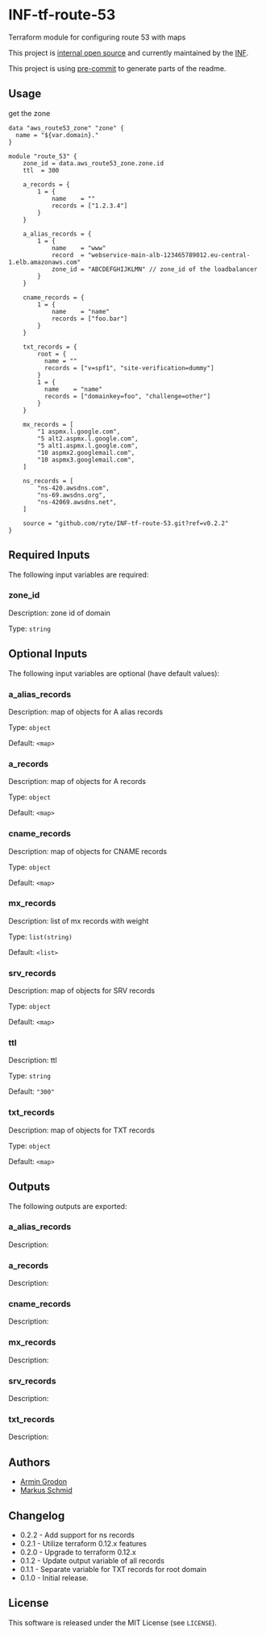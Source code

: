 # INF-tf-route-53

Terraform module for configuring route 53 with maps


This project is [internal open source](https://en.wikipedia.org/wiki/Inner_source)
and currently maintained by the [INF](https://github.com/orgs/ryte/teams/inf).

This project is using [pre-commit](https://pre-commit.com/) to generate parts
of the readme.

## Usage

get the zone
```hcl
data "aws_route53_zone" "zone" {
  name = "${var.domain}."
}
```


```hcl
module "route_53" {
    zone_id = data.aws_route53_zone.zone.id
    ttl  = 300

    a_records = {
        1 = {
            name    = ""
            records = ["1.2.3.4"]
        }
    }

    a_alias_records = {
        1 = {
            name    = "www"
            record  = "webservice-main-alb-123465789012.eu-central-1.elb.amazonaws.com"
            zone_id = "ABCDEFGHIJKLMN" // zone_id of the loadbalancer
        }
    }

    cname_records = {
        1 = {
            name    = "name"
            records = ["foo.bar"]
        }
    }

    txt_records = {
        root = {
          name = ""
          records = ["v=spf1", "site-verification=dummy"]
        }
        1 = {
          name    = "name"
          records = ["domainkey=foo", "challenge=other"]
        }
    }

    mx_records = [
        "1 aspmx.l.google.com",
        "5 alt2.aspmx.l.google.com",
        "5 alt1.aspmx.l.google.com",
        "10 aspmx2.googlemail.com",
        "10 aspmx3.googlemail.com",
    ]

    ns_records = [
        "ns-420.awsdns.com",
        "ns-69.awsdns.org",
        "ns-42069.awsdns.net",
    ]

    source = "github.com/ryte/INF-tf-route-53.git?ref=v0.2.2"
}
```
<!-- BEGINNING OF PRE-COMMIT-TERRAFORM DOCS HOOK -->
## Required Inputs

The following input variables are required:

### zone\_id

Description: zone id of domain

Type: `string`

## Optional Inputs

The following input variables are optional (have default values):

### a\_alias\_records

Description: map of objects for A alias records

Type: `object`

Default: `<map>`

### a\_records

Description: map of objects for A records

Type: `object`

Default: `<map>`

### cname\_records

Description: map of objects for CNAME records

Type: `object`

Default: `<map>`

### mx\_records

Description: list of mx records with weight

Type: `list(string)`

Default: `<list>`

### srv\_records

Description: map of objects for SRV records

Type: `object`

Default: `<map>`

### ttl

Description: ttl

Type: `string`

Default: `"300"`

### txt\_records

Description: map of objects for TXT records

Type: `object`

Default: `<map>`

## Outputs

The following outputs are exported:

### a\_alias\_records

Description:

### a\_records

Description:

### cname\_records

Description:

### mx\_records

Description:

### srv\_records

Description:

### txt\_records

Description:

<!-- END OF PRE-COMMIT-TERRAFORM DOCS HOOK -->

## Authors

- [Armin Grodon](https://github.com/x4121)
- [Markus Schmid](https://github.com/h0raz)

## Changelog

- 0.2.2 - Add support for ns records
- 0.2.1 - Utilize terraform 0.12.x features
- 0.2.0 - Upgrade to terraform 0.12.x
- 0.1.2 - Update output variable of all records
- 0.1.1 - Separate variable for TXT records for root domain
- 0.1.0 - Initial release.

## License

This software is released under the MIT License (see `LICENSE`).
